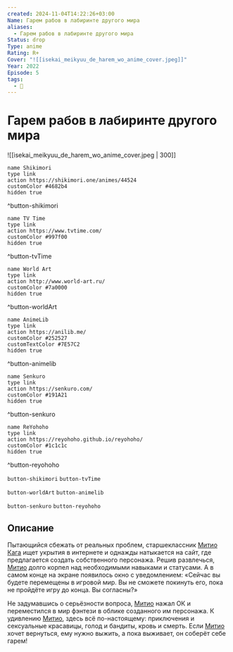 ```yaml
---
created: 2024-11-04T14:22:26+03:00
Name: Гарем рабов в лабиринте другого мира
aliases:
  - Гарем рабов в лабиринте другого мира
Status: drop
Type: anime
Rating: R+
Cover: "![[isekai_meikyuu_de_harem_wo_anime_cover.jpeg]]"
Year: 2022
Episode: 5
tags:
  - 🔞
---
```


# Гарем рабов в лабиринте другого мира

![[isekai_meikyuu_de_harem_wo_anime_cover.jpeg | 300]]

```button
name Shikimori
type link
action https://shikimori.one/animes/44524
customColor #4682b4
hidden true
```
^button-shikimori

```button
name TV Time
type link
action https://www.tvtime.com/
customColor #997f00
hidden true
```
^button-tvTime

```button
name World Art
type link
action http://www.world-art.ru/
customColor #7a0000
hidden true
```
^button-worldArt

```button
name AnimeLib
type link
action https://anilib.me/
customColor #252527
customTextColor #7E57C2
hidden true
```
^button-animelib

```button
name Senkuro
type link
action https://senkuro.com/
customColor #191A21
hidden true
```
^button-senkuro

```button
name ReYohoho
type link
action https://reyohoho.github.io/reyohoho/
customColor #1c1c1c
hidden true
```
^button-reyohoho

`button-shikimori` `button-tvTime`

`button-worldArt` `button-animelib`

`button-senkuro` `button-reyohoho`

## Описание

Пытающийся сбежать от реальных проблем, старшеклассник [Митио Кага](https://shikimori.one/characters/183941-michio-kaga) ищет укрытия в интернете и однажды натыкается на сайт, где предлагается создать собственного персонажа. Решив развлечься, [Митио](https://shikimori.one/characters/183941-michio-kaga) долго корпел над необходимыми навыками и статусами. А в самом конце на экране появилось окно с уведомлением: «Сейчас вы будете перемещены в игровой мир. Вы не сможете покинуть его, пока не пройдёте игру до конца. Вы согласны?»

Не задумавшись о серьёзности вопроса, [Митио](https://shikimori.one/characters/183941-michio-kaga) нажал ОК и переместился в мир фэнтези в облике созданного им персонажа. К удивлению [Митио](https://shikimori.one/characters/183941-michio-kaga), здесь всё по-настоящему: приключения и сексуальные красавицы, голод и бандиты, кровь и смерть. Если [Митио](https://shikimori.one/characters/183941-michio-kaga) хочет вернуться, ему нужно выжить, а пока выживает, он соберёт себе гарем!
